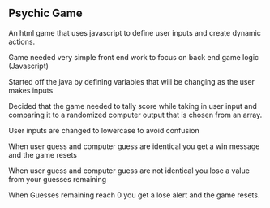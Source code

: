 ## Psychic Game

An html game that uses javascript to define user inputs and create dynamic actions.

Game needed very simple front end work to focus on back end game logic (Javascript)

Started off the java by defining variables that will be changing as the user makes inputs

Decided that the game needed to tally score while taking in user input and comparing it to a randomized computer output that is chosen from an array. 

User inputs are changed to lowercase to avoid confusion

When user guess and computer guess are identical you get a win message and the game resets

When user guess and computer guess are not identical you lose a value from your guesses remaining

When Guesses remaining reach 0 you get a lose alert and the game resets. 

